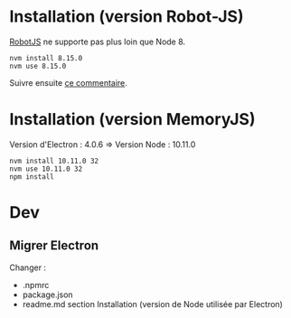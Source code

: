 # Installation (version Robot-JS)

[RobotJS][1] ne supporte pas plus loin que Node 8.

```
nvm install 8.15.0
nvm use 8.15.0
```

Suivre ensuite [ce commentaire][2].

# Installation (version MemoryJS)

Version d'Electron : 4.0.6 => Version Node : 10.11.0

```
nvm install 10.11.0 32
nvm use 10.11.0 32
npm install
```

# Dev

## Migrer Electron

Changer :

- .npmrc
- package.json
- readme.md section Installation (version de Node utilisée par Electron)

[1]: http://getrobot.net/docs/node.html
[2]: https://github.com/Robot/robot-js/pull/20#issuecomment-315207337

